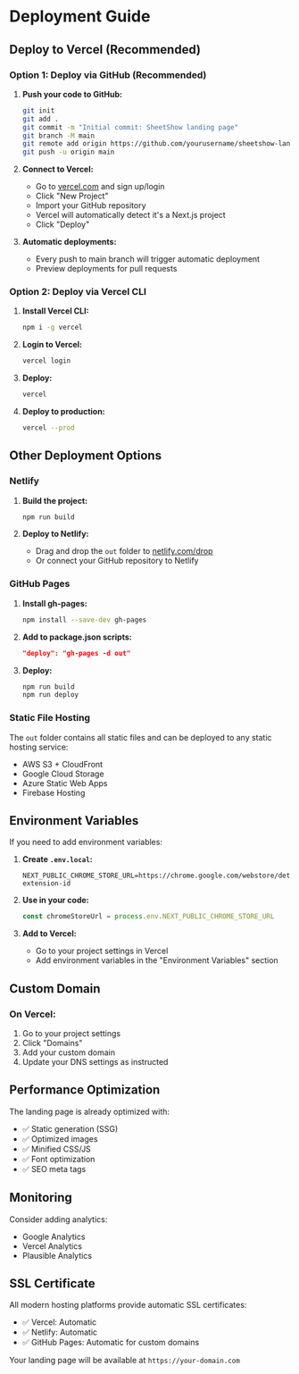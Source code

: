 # Deployment Guide

## Deploy to Vercel (Recommended)

### Option 1: Deploy via GitHub (Recommended)

1. **Push your code to GitHub:**
   ```bash
   git init
   git add .
   git commit -m "Initial commit: SheetShow landing page"
   git branch -M main
   git remote add origin https://github.com/yourusername/sheetshow-landing.git
   git push -u origin main
   ```

2. **Connect to Vercel:**
   - Go to [vercel.com](https://vercel.com) and sign up/login
   - Click "New Project"
   - Import your GitHub repository
   - Vercel will automatically detect it's a Next.js project
   - Click "Deploy"

3. **Automatic deployments:**
   - Every push to main branch will trigger automatic deployment
   - Preview deployments for pull requests

### Option 2: Deploy via Vercel CLI

1. **Install Vercel CLI:**
   ```bash
   npm i -g vercel
   ```

2. **Login to Vercel:**
   ```bash
   vercel login
   ```

3. **Deploy:**
   ```bash
   vercel
   ```

4. **Deploy to production:**
   ```bash
   vercel --prod
   ```

## Other Deployment Options

### Netlify

1. **Build the project:**
   ```bash
   npm run build
   ```

2. **Deploy to Netlify:**
   - Drag and drop the `out` folder to [netlify.com/drop](https://netlify.com/drop)
   - Or connect your GitHub repository to Netlify

### GitHub Pages

1. **Install gh-pages:**
   ```bash
   npm install --save-dev gh-pages
   ```

2. **Add to package.json scripts:**
   ```json
   "deploy": "gh-pages -d out"
   ```

3. **Deploy:**
   ```bash
   npm run build
   npm run deploy
   ```

### Static File Hosting

The `out` folder contains all static files and can be deployed to any static hosting service:

- AWS S3 + CloudFront
- Google Cloud Storage
- Azure Static Web Apps
- Firebase Hosting

## Environment Variables

If you need to add environment variables:

1. **Create `.env.local`:**
   ```
   NEXT_PUBLIC_CHROME_STORE_URL=https://chrome.google.com/webstore/detail/your-extension-id
   ```

2. **Use in your code:**
   ```javascript
   const chromeStoreUrl = process.env.NEXT_PUBLIC_CHROME_STORE_URL
   ```

3. **Add to Vercel:**
   - Go to your project settings in Vercel
   - Add environment variables in the "Environment Variables" section

## Custom Domain

### On Vercel:
1. Go to your project settings
2. Click "Domains"
3. Add your custom domain
4. Update your DNS settings as instructed

## Performance Optimization

The landing page is already optimized with:
- ✅ Static generation (SSG)
- ✅ Optimized images
- ✅ Minified CSS/JS
- ✅ Font optimization
- ✅ SEO meta tags

## Monitoring

Consider adding analytics:
- Google Analytics
- Vercel Analytics
- Plausible Analytics

## SSL Certificate

All modern hosting platforms provide automatic SSL certificates:
- ✅ Vercel: Automatic
- ✅ Netlify: Automatic  
- ✅ GitHub Pages: Automatic for custom domains

Your landing page will be available at `https://your-domain.com` 